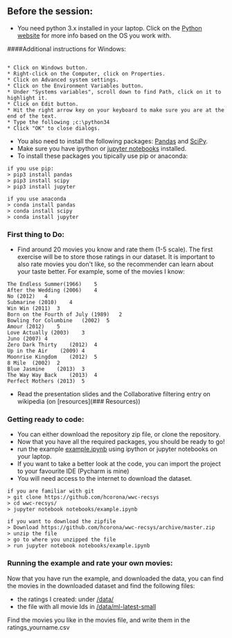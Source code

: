 ## Before the session: 
* You need python 3.x installed in your laptop. Click on the [Python website](https://www.python.org/downloads/) for more info based on the OS you work with.

####Additional instructions for Windows:
```
 
* Click on Windows button.
* Right-click on the Computer, click on Properties.
* Click on Advanced system settings.
* Click on the Environment Variables button.
* Under "Systems variables", scroll down to find Path, click on it to highlight it.
* Click on Edit button.
* Hit the right arrow key on your keyboard to make sure you are at the end of the text.
* Type the following ;c:\python34
* Click "OK" to close dialogs.
```

* You also need to install the following packages: [Pandas](http://pandas.pydata.org) and [SciPy](http://www.scipy.org).
* Make sure you have ipython or [jupyter notebooks](http://jupyter.readthedocs.org/en/latest/install.html) installed.
* To install these packages you tipically use pip or anaconda: 
```
if you use pip: 
> pip3 install pandas
> pip3 install scipy
> pip3 install jupyter
	
if you use anaconda
> conda install pandas
> conda install scipy
> conda install jupyter
```

### First thing to Do: 

* Find around 20 movies you know and rate them (1-5 scale). The first exercise will be to store those ratings in our dataset. It is important to also rate movies you don't like, so the recommender can learn about your taste better. For example, some of the movies I know:

```
The Endless Summer(1966)	5
After the Wedding (2006)	4
No (2012)	4
Submarine (2010)	4
Win Win (2011)	3
Born on the Fourth of July (1989)	2
Bowling for Columbine	(2002)	5
Amour (2012)	5
Love Actually (2003)	3
Juno (2007)	4
Zero Dark Thirty	(2012)	4
Up in the Air	 (2009)	4		
Moonrise Kingdom	(2012)	5
8 Mile	(2002)	2
Blue Jasmine	(2013)	3
The Way Way Back	(2013)	4	
Perfect Mothers	(2013)	5

```

* Read the presentation slides and the Collaborative filtering entry on wikipedia (on [resources](### Resources))


### Getting ready to code: 
* You can either download the repository zip file, or clone the repository.
* Now that you have all the required packages, you should be ready to go!
* run the example [example.ipynb](/notebooks/example.ipynb) using ipython or jupyter notebooks on your laptop.
* If you want to take a better look at the code, you can import the project to your favourite IDE (Pycharm is mine) 
* You will need access to the internet to download the dataset.

```
if you are familiar with git
> git clone https://github.com/hcorona/wwc-recsys
> cd wwc-recsys/
> jupyter notebook notebooks/example.ipynb 
```

```
if you want to download the zipfile 
> Download https://github.com/hcorona/wwc-recsys/archive/master.zip
> unzip the file 
> go to where you unzipped the file 
> run jupyter notebook notebooks/example.ipynb 
```

### Running the example and rate your own movies:

Now that you have run the example, and downloaded the data, you can find the movies in the downloaded dataset and find the following files: 

* the ratings I created: under [/data/](/data/ratings_humberto.csv)
* the file with all movie Ids in [/data/ml-latest-small](/data/ml-latest-small/README.txt)

Find the movies you like in the movies file, and write them in the ratings_yourname.csv
